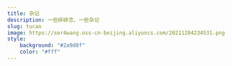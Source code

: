 ```yaml
---
title: 杂记
description: 一些碎碎念、一些杂记
slug: tucao
image: https://ser4wang.oss-cn-beijing.aliyuncs.com/20211204234531.png
style:
    background: "#2a9d8f"
    color: "#fff"
---
```


